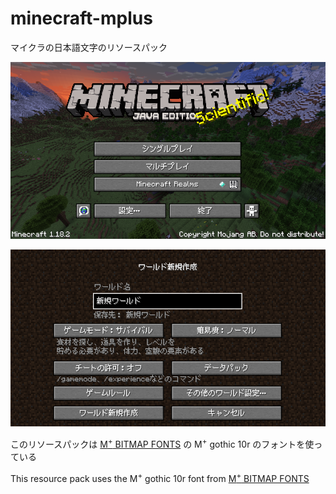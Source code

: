 # minecraft-mplus
マイクラの日本語文字のリソースパック

![スクリーンショット１](res/screenshot-1.png)

![スクリーンショット２](res/screenshot-2.png)

このリソースパックは [M<sup>+</sup> BITMAP FONTS](https://mplus-fonts.osdn.jp/mplus-bitmap-fonts/) の M<sup>+</sup> gothic 10r のフォントを使っている

This resource pack uses the M<sup>+</sup> gothic 10r font from [M<sup>+</sup> BITMAP FONTS](https://mplus-fonts.osdn.jp/mplus-bitmap-fonts/)
